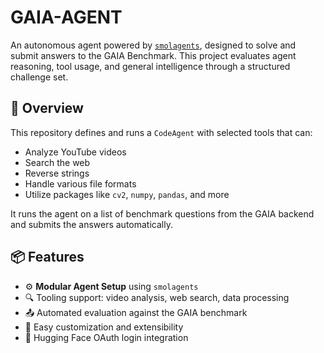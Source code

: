 # GAIA-AGENT

An autonomous agent powered by [`smolagents`](https://github.com/smol-ai/smolagents), designed to solve and submit answers to the GAIA Benchmark. This project evaluates agent reasoning, tool usage, and general intelligence through a structured challenge set.

## 🌟 Overview

This repository defines and runs a `CodeAgent` with selected tools that can:

- Analyze YouTube videos
- Search the web
- Reverse strings
- Handle various file formats
- Utilize packages like `cv2`, `numpy`, `pandas`, and more

It runs the agent on a list of benchmark questions from the GAIA backend and submits the answers automatically.

## 📦 Features

- ⚙️ **Modular Agent Setup** using `smolagents`
- 🔍 Tooling support: video analysis, web search, data processing
- 📤 Automated evaluation against the GAIA benchmark
- 🧠 Easy customization and extensibility
- 🔐 Hugging Face OAuth login integration